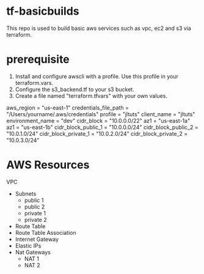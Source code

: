 # tf-basicbuilds
This repo is used to build basic aws services such as vpc, ec2 and s3 via terraform.

# prerequisite
1. Install and configure awscli with a profile. Use this profile in your terraform.vars.
1. Configure the s3_backend.tf to your s3 bucket.
2. Create a file named "terraform.tfvars" with your own values.

aws_region                                              = "us-east-1"
credentials_file_path                                   = "/Users/yourname/.aws/credentials"
profile                                                 = "jltuts"
client_name                                             = "jltuts"
environment_name                                        = "dev"
cidr_block                                              = "10.0.0.0/22"
az1                                                     = "us-east-1a" 
az1                                                     = "us-east-1b" 
cidr_block_public_1                                     = "10.0.0.0/24"
cidr_block_public_2                                     = "10.0.1.0/24"
cidr_block_private_1                                    = "10.0.2.0/24"
cidr_block_private_2                                    = "10.0.3.0/24"


# AWS Resources
VPC
* Subnets
  * public 1
  * public 2
  * private 1
  * private 2
* Route Table
* Route Table Association
* Internet Gateway
* Elastic IPs
* Nat Gateways
  * NAT 1
  * NAT 2